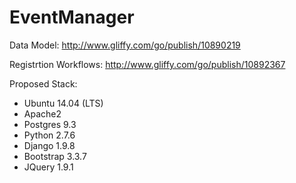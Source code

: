 # EventManager

Data Model: http://www.gliffy.com/go/publish/10890219

Registrtion Workflows: http://www.gliffy.com/go/publish/10892367

Proposed Stack:
  + Ubuntu 14.04 (LTS)
  + Apache2
  + Postgres 9.3
  + Python 2.7.6
  + Django 1.9.8
  + Bootstrap 3.3.7
  + JQuery 1.9.1
